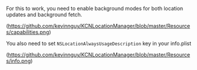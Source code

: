 For this to work, you need to enable background modes for both location updates and background fetch.

(https://github.com/kevinnguy/KCNLocationManager/blob/master/Resources/capabilities.png)

You also need to set `NSLocationAlwaysUsageDescription` key in your info.plist

(https://github.com/kevinnguy/KCNLocationManager/blob/master/Resources/info.png)
